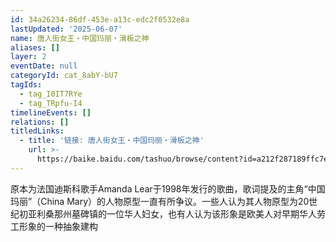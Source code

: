 ```yaml
---
id: 34a26234-86df-453e-a13c-edc2f0532e8a
lastUpdated: '2025-06-07'
name: 唐人街女王・中国玛丽・滑板之神
aliases: []
layer: 2
eventDate: null
categoryId: cat_8abY-bU7
tagIds:
  - tag_I0IT7RYe
  - tag_TRpfu-I4
timelineEvents: []
relations: []
titledLinks:
  - title: '链接: 唐人街女王・中国玛丽・滑板之神'
    url: >-
      https://baike.baidu.com/tashuo/browse/content?id=a212f287189ffc7e1211a2b2&lemmaId=2886700&fromLemmaModule=pcBottom&lemmaTitle=Amanda%20Lear&fromModule=lemma_bottom-tashuo-article
---
```

原本为法国迪斯科歌手Amanda Lear于1998年发行的歌曲，歌词提及的主角“中国玛丽”（China Mary）的人物原型一直有所争议。一些人认为其人物原型为20世纪初亚利桑那州墓碑镇的一位华人妇女，也有人认为该形象是欧美人对早期华人劳工形象的一种抽象建构
